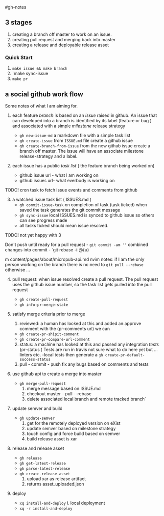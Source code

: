 #gh-notes

## 3 stages

1. creating a branch off master to work on an issue.
2. creating pull request and merging back into master
3. creating a release and deployable release asset

### Quick Start

1. `make issue && make branch`
2. `make sync-issue
3. `make pr`


a social github work flow
-------------------------

Some notes of what I am aiming for.

1. each feature *branch* is based on an *issue* raised in github. An issue that
can developed into a branch is identified by its label (feature or bug ) and
associated with a simple *milestone* release strategy

    - `gh new-issue-md`  a markdown file with a simple task list
    - `gh create-issue`  from `ISSUE.md` file create a github issue
    - `gh create-branch-from-issue`  from the new github issue create a branch off
  master. The issue will have an associate milestone release-strategy and a
  label.

2. each issue has a public *task list* ( the feature branch being worked on)
    - github issue url - what I am working on
    - github issues url- what everbody is working on

  TODO! cron task to fetch issue events and comments from github

3. a watched issue task list ( ISSUES.md )
    - `gh commit-issue-task` on completion of task (task ticked) when saved the
      task generates the git commit message
    - `gh sync-issue` local ISSUES.md is synced to github issue so others can
      see progress made
    - all tasks ticked should mean issue resolved.

TODO! not yet happy with 3

Don't push until ready for a pull request
    - `git commit -am ''` combined changes into commit
    - `git rebase -i @{u}

m content/pages/about/micropub-api.md
nvim
notes: if I am the only person working on the branch there is no need to
 `git pull --rebase` otherwise ...

4. pull request: when issue resolved create a pull request. The pull request
   uses the github issue number, so the task list gets pulled into the pull
   request
    - `gh create-pull-request`
    - `gh info-pr-merge-state`

5. satisfy merge criteria prior to merge
    1. reviewed: a human has looked at this and added an approve comment
    with the (pr-comments url) we can
    - `gh create-pr-shipit-comment`
    - `gh create-pr-compare-url-comment`
    2. status: a machine has looked at this and passed any integration *tests*
    (pr-status ) Tests are run in travis
    not sure what to do here yet but ... linters etc.
        -local tests then generate a
        `gh create-pr-default-success-status`
    3.  pull - commit - push fix any bugs based on comments and tests

6. use github api to create a merge into master
    - `gh merge-pull-request`
        1. merge message based on ISSUE.md
        2. checkout master - pull --rebase
        3. delete associated local branch and remote tracked branch`

7. update semver and build
    - `gh update-semver`
        1. get for the remotely deployed version on eXist
        2. update semver based on milestone strategy
        3. touch config and force build based on semver
        4. build release asset is xar

8. release and release asset
    - `gh release`
    - `gh get-latest-release`
    - `gh parse-latest-release`
    - `gh create-release-asset`  
        1. upload xar as release artifact
        2. returns asset_uploaded.json

9. deploy 
    - `xq install-and-deploy`
        i. local deployment
    - `xq -r install-and-deploy`
